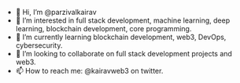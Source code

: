 - 👋 Hi, I’m @parzivalkairav
- 👀 I’m interested in full stack development, machine learning, deep learning, blockchain development, core programming.
- 🌱 I’m currently learning blockchain development, web3, DevOps, cybersecurity.
- 💞️ I’m looking to collaborate on full stack development projects and web3.
- 📫 How to reach me: @kairavweb3 on twitter.

<!---
parzivalkairav/parzivalkairav is a ✨ special ✨ repository because its `README.md` (this file) appears on your GitHub profile.
You can click the Preview link to take a look at your changes.
--->
